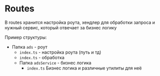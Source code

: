 # Routes

В routes хранится настройка роута, хендлер для обработки запроса и нужный сервис, который отвечает за бизнес логику

Пример структуры:
- Папка `ads` - роут
  - `index.ts` - настройка роута (путь и тд)
  - `index.ts` - обработка
  - Папка `adsService` - бизнес логика
    - `index.ts` Бизнес логика и различные утилиты для неё